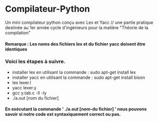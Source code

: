 # Compilateur-Python 
Un mini compilateur python conçu avec Lex et Yacc // une partie pratique destinée au 1er année cycle d'ingénieurs pour la matière "Théorie de la compilation"
#### Remarque : Les noms des fichiers lex et du fichier yacc doivent être identiques 

### Voici les étapes à suivre.
* installer lex en utilisant la commande : sudo apt-get install lex
* installer yacc en utilisant la commande : sudo apt-get install bison
* lex lexer.l
* yacc lexer.y
* gcc y.tab.c -ll -ly
* ./a.out [nom du fichier]  


#### En exécutant la commande ' ./a.out [nom-du fichier] ' nous pouvons savoir si notre code est syntaxiquement correct ou pas.
